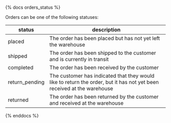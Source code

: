 {% docs orders_status %}

Orders can be one of the following statuses:

| status         | description                                                                                      |
|----------------|--------------------------------------------------------------------------------------------------|
| placed         | The order has been placed but has not yet left the warehouse                                    |
| shipped        | The order has been shipped to the customer and is currently in transit                          |
| completed      | The order has been received by the customer                                                      |
| return_pending | The customer has indicated that they would like to return the order, but it has not yet been received at the warehouse |
| returned       | The order has been returned by the customer and received at the warehouse                        |

{% enddocs %}
